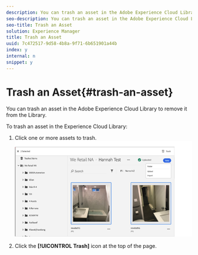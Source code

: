```yaml
---
description: You can trash an asset in the Adobe Experience Cloud Library to remove it from the Library.
seo-description: You can trash an asset in the Adobe Experience Cloud Library to remove it from the Library.
seo-title: Trash an Asset
solution: Experience Manager
title: Trash an Asset
uuid: 7c472517-9d58-4b8a-9f71-6b651901a44b
index: y
internal: n
snippet: y
---
```


# Trash an Asset{#trash-an-asset}

You can trash an asset in the Adobe Experience Cloud Library to remove it from the Library.

To trash an asset in the Experience Cloud Library:

1. Click one or more assets to trash. ![](assets/import_options_mulit_select_trash.png)

1. Click the **[!UICONTROL Trash]** icon at the top of the page.

